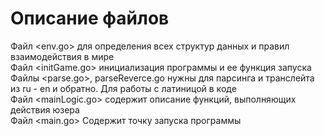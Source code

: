 
# Описание файлов
Файл <env.go> для определения всех структур данных и правил взаимодействия в мире<br>
Файл <initGame.go> инициализация программы и ее функция запуска<br>
Файлы <parse.go>, parseReverce.go нужны для парсинга и транслейта из ru - en и обратно. Для работы с латиницой в коде<br>
Файл <mainLogic.go> содержит описание функций, выполняющих действия юзера<br>
Файл <main.go> Содержит точку запуска программы<br>
